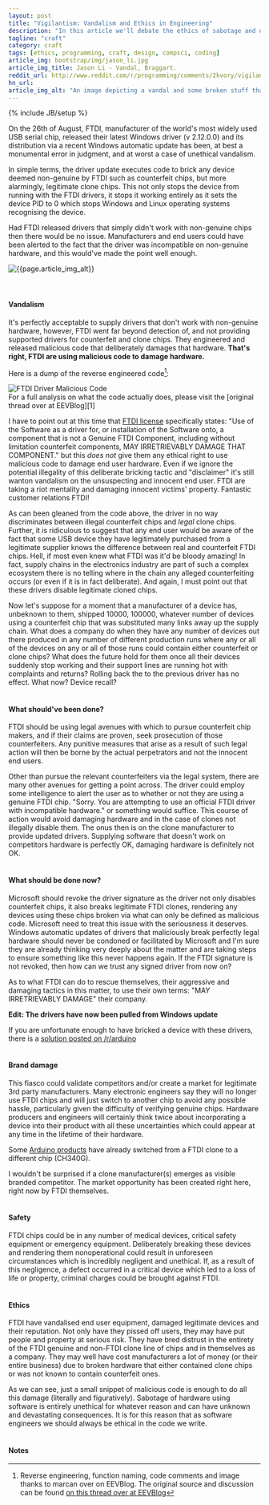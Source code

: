 ```yaml
---
layout: post
title: "Vigilantism: Vandalism and Ethics in Engineering"
description: "In this article we'll debate the ethics of sabotage and damaging of hardware with software. We'll use a recent and well known case involving FTDI to make the case clear"
tagline: "craft"
category: craft
tags: [ethics, programming, craft, design, compsci, coding]
article_img: bootstrap/img/jason_li.jpg
article_img_title: Jason Li - Vandal, Braggart.
reddit_url: http://www.reddit.com/r/programming/comments/2kvory/vigilantism_vandalism_and_ethics_in_engineering/
hn_url:
article_img_alt: "An image depicting a vandal and some broken stuff that wasn't his. A perfect metaphore for what FTDI have done of late"
---
```

{% include JB/setup %}
<div class="intro">
<div class="intro-txt">
<p>
On the 26th of August, FTDI, manufacturer of the world's most widely used USB serial chip, released their latest Windows driver (v 2.12.0.0) and its distribution via a recent Windows automatic update has been, at best a monumental error in judgment, and at worst a case of unethical vandalism. 
</p>
<p>
In simple terms, the driver update executes code to brick any device deemed non-genuine by FTDI such as counterfeit chips, but more alarmingly, legitimate clone chips. This not only stops the device from running with the FTDI drivers, it stops it working entirely as it sets the device PID to 0 which stops Windows and Linux operating systems recognising the device.
</p>
<p>
Had FTDI released drivers that simply didn't work with non-genuine chips then there would be no issue. Manufacturers and end users could have been alerted to the fact that the driver was incompatible on non-genuine hardware, and this would've made the point well enough.
</p>
</div>
<div class="intro-img-border">
<div class="intro-img-bevel">
<div class="intro-img">
<img class="article-image" alt="{{page.article_img_alt}}" title="{{page.article_img_title}}" src="{{ASSET_PATH}}/{{page.article_img}}"/>
</div>
</div>
</div>
</div>

<br/>
<br/>

#### Vandalism
It's perfectly acceptable to supply drivers that don't work with non-genuine hardware, however, FTDI went far beyond detection of, and not providing supported drivers for counterfeit and clone chips. They engineered and released malicious code that deliberately damages that hardware. <b>That's right, FTDI are using malicious code to damage hardware.</b>

Here is a dump of the reverse engineered code[^1]:

<div class="plain-border">
<div class="plain-bevel">
<img class="article-image" title="FTDI Driver Malicious Code" src="{{ASSET_PATH}}/bootstrap/img/ftdi_evil.png"/>
</div>
</div>
For a full analysis on what the code actually does, please visit the [original thread over at EEVBlog][1]

I have to point out at this time that [FTDI license][3] specifically states: "Use of the Software as a driver for, or installation of the Software onto, a component that is not a Genuine FTDI Component, including without limitation counterfeit components, MAY IRRETRIEVABLY DAMAGE THAT COMPONENT." but this _does not_ give them any ethical right to use malicious code to damage end user hardware. Even if we ignore the potential illegality of this deliberate bricking tactic and "disclaimer" it's still wanton vandalism on the unsuspecting and innocent end user. FTDI are taking a riot mentality and damaging innocent victims' property. Fantastic customer relations FTDI!

As can been gleaned from the code above, the driver in no way discriminates between illegal counterfeit chips and _legal_ clone chips. Further, it is ridiculous to suggest that any end user would be aware of the fact that some USB device they have legitimately purchased from a legitimate supplier knows the difference between real and counterfeit FTDI chips. Hell, if most even knew what FTDI was it'd be bloody amazing! In fact, supply chains in the electronics industry are part of such a complex ecosystem there is no telling where in the chain any alleged counterfeiting occurs (or even if it is in fact deliberate). And again, I must point out that these drivers disable legitimate cloned chips.

Now let's suppose for a moment that a manufacturer of a device has, unbeknown to them, shipped 10000, 100000, whatever number of devices using a counterfeit chip that was substituted many links away up the supply chain. What does a company do when they have any number of devices out there produced in any number of different production runs where any or all of the devices on any or all of those runs could contain either counterfeit or clone chips? What does the future hold for them once all their devices suddenly stop working and their support lines are running hot with complaints and returns? Rolling back the to the previous driver has no effect. What now? Device recall?
<br/>
<br/>

#### What should've been done?
FTDI should be using legal avenues with which to pursue counterfeit chip makers, and if their claims are proven, seek prosecution of those counterfeiters. Any punitive measures that arise as a result of such legal action will then be borne by the actual perpetrators and not the innocent end users. 

Other than pursue the relevant counterfeiters via the legal system, there are many other avenues for getting a point across.
The driver could employ some intelligence to alert the user as to whether or not they are using a genuine FTDI chip. "Sorry. You are attempting to use an official FTDI driver with incompatible hardware." or something would suffice. This course of action would avoid damaging hardware and in the case of clones not illegally disable them. The onus then is on the clone manufacturer to provide updated drivers. Supplying software that doesn't work on competitors hardware is perfectly OK, damaging hardware is definitely not OK.
<br/>
<br/>

#### What should be done now?
Microsoft should revoke the driver signature as the driver not only disables counterfeit chips, it also breaks legitimate FTDI clones, rendering any devices using these chips broken via what can only be defined as malicious code. Microsoft need to treat this issue with the seriousness it deserves. Windows automatic updates of drivers that maliciously break perfectly legal hardware should never be condoned or facilitated by Microsoft and I'm sure they are already thinking very deeply about the matter and are taking steps to ensure something like this never happens again. If the FTDI signature is not revoked, then how can we trust any signed driver from now on?

As to what FTDI can do to rescue themselves, their aggressive and damaging tactics in this matter, to use their own terms: "MAY IRRETRIEVABLY DAMAGE" their company.

**Edit: The drivers have now been pulled from Windows update**

If you are unfortunate enough to have bricked a device with these drivers, there is a [solution posted on /r/arduino][2]
<br/>
<br/>

#### Brand damage
This fiasco could validate competitors and/or create a market for legitimate 3rd party manufacturers. Many electronic engineers say they will no longer use FTDI chips and will just switch to another chip to avoid any possible hassle, particularly given the difficulty of verifying genuine chips. Hardware producers and engineers will certainly think twice about incorporating a device into their product with all these uncertainties which could appear at any time in the lifetime of their hardware.

Some [Arduino products][4] have already switched from a FTDI clone to a different chip (CH340G).

I wouldn't be surprised if a clone manufacturer(s) emerges as visible branded competitor. The market opportunity has been created right here, right now by FTDI themselves.
<br/>
<br/>

#### Safety
FTDI chips could be in any number of medical devices, critical safety equipment or emergency equipment. Deliberately breaking these devices and rendering them nonoperational could result in unforeseen circumstances which is incredibly negligent and unethical. If, as a result of this negligence, a defect occurred in a critical device which led to a loss of life or property, criminal charges could be brought against FTDI.
<br/>
<br/>


#### Ethics
FTDI have vandalised end user equipment, damaged legitimate devices and their reputation. Not only have they pissed off users, they may have put people and property at serious risk. They have bred distrust in the entirety of the FTDI genuine and non-FTDI clone line of chips and in themselves as a company. They may well have cost manufacturers a lot of money (or their entire business) due to broken hardware that either contained clone chips or was not known to contain counterfeit ones. 

As we can see, just a small snippet of malicious code is enough to do all this damage (literally and figuratively). Sabotage of hardware using software is entirely unethical for whatever reason and can have unknown and devastating consequences. It is for this reason that as software engineers we should always be ethical in the code we write.
<br/>
<br/>

#### Notes
[^1]: Reverse engineering, function naming, code comments and image thanks to marcan over on EEVBlog. The original source and discussion can be found [on this thread over at EEVBlog][1]

[1]:http://www.eevblog.com/forum/reviews/ftdi-driver-kills-fake-ftdi-ft232/msg535270/#msg535270
[2]:http://www.reddit.com/r/arduino/comments/2k0i7x/watch_that_windows_update_ftdi_drivers_are/clgviyl
[3]:http://www.ftdichip.com/Drivers/FTDriverLicenceTerms.htm
[4]:http://www.ebay.co.uk/itm/Nano-V3-0-ATmega328-16M-Micro-controller-CH340G-Board-Mini-USB-for-Arduino-/121465239079
